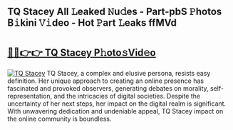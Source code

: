 ## TQ Stacey All 𝙻eaked 𝙽u𝚍es - Part-pbS 𝙿hotos B𝚒kini 𝚅𝚒deo - Hot 𝙿art 𝙻eaks ffMVd

# <h2><a href="http://ld2rpl.urlbe.top/?page=TQ+Stacey">🔗🔗👉👉 TQ Stacey P𝚑oto𝚜Vid𝚎o</a></h2>

[![TQ Stacey](https://i.imgur.com/eBuTRDB.gif)](http://ld2rpl.urlbe.top/?page=TQ+Stacey)
TQ Stacey, a complex and elusive persona, resists easy definition. Her unique approach to creating an online presence has fascinated and provoked observers, generating debates on morality, self-representation, and the intricacies of digital societies. Despite the uncertainty of her next steps, her impact on the digital realm is significant. With unwavering dedication and undeniable appeal, TQ Stacey impact on the online community is boundless.
